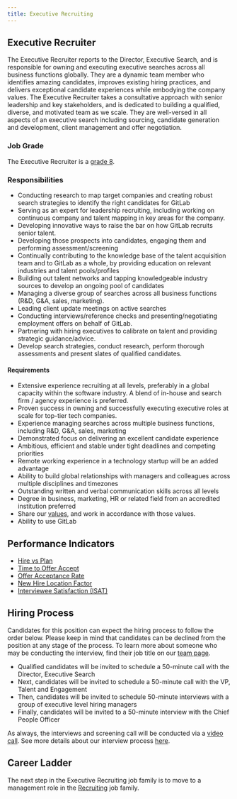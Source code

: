 ```yaml
---
title: Executive Recruiting
---
```


## Executive Recruiter

The Executive Recruiter reports to the Director, Executive Search, and is responsible for owning and executing executive searches across all business functions globally. They are a dynamic team member who identifies amazing candidates, improves existing hiring practices, and delivers exceptional candidate experiences while embodying the company values. The Executive Recruiter takes a consultative approach with senior leadership and key stakeholders, and is dedicated to building a qualified, diverse, and motivated team as we scale. They are well-versed in all aspects of an executive search including sourcing, candidate generation and development, client management and offer negotiation.

### Job Grade

The Executive Recruiter is a [grade 8](https://about.gitlab.com/handbook/total-rewards/compensation/compensation-calculator/#gitlab-job-grades).

### Responsibilities

- Conducting research to map target companies and creating robust search strategies to identify the right candidates for GitLab
- Serving as an expert for leadership recruiting, including working on continuous company and talent mapping in key areas for the company.
- Developing innovative ways to raise the bar on how GitLab recruits senior talent.
- Developing those prospects into candidates, engaging them and performing assessment/screening
- Continually contributing to the knowledge base of the talent acquisition team and to GitLab as a whole, by providing education on relevant industries and talent pools/profiles
- Building out talent networks and tapping knowledgeable industry sources to develop an ongoing pool of candidates
- Managing a diverse group of searches across all business functions (R&D, G&A, sales, marketing).
- Leading client update meetings on active searches
- Conducting interviews/reference checks and presenting/negotiating employment offers on behalf of GitLab.
- Partnering with hiring executives to calibrate on talent and providing strategic guidance/advice.
- Develop search strategies, conduct research, perform thorough assessments and present slates of qualified candidates.

#### Requirements

- Extensive experience recruiting at all levels, preferably in a global capacity within the software industry.  A blend of in-house and search firm / agency experience is preferred.
- Proven success in owning and successfully executing executive roles at scale for top-tier tech companies.
- Experience managing searches across multiple business functions, including R&D, G&A, sales, marketing
- Demonstrated focus on delivering an excellent candidate experience
- Ambitious, efficient and stable under tight deadlines and competing priorities
- Remote working experience in a technology startup will be an added advantage
- Ability to build global relationships with managers and colleagues across multiple disciplines and timezones
- Outstanding written and verbal communication skills across all levels
- Degree in business, marketing, HR or related field from an accredited institution preferred
- Share our [values](/handbook/values/), and work in accordance with those values.
- Ability to use GitLab

## Performance Indicators

- [Hire vs Plan](https://about.gitlab.com/#hires-vs-plan)
- [Time to Offer Accept](https://about.gitlab.com/#time-to-offer-accept-days)
- [Offer Acceptance Rate](https://about.gitlab.com/#offer-acceptance-rate)
- [New Hire Location Factor](https://about.gitlab.com/#new-hire-location-factor)
- [Interviewee Satisfaction (ISAT)](https://about.gitlab.com/#interviewee-satisfaction-isat)

## Hiring Process

Candidates for this position can expect the hiring process to follow the order below. Please keep in mind that candidates can be declined from the position at any stage of the process. To learn more about someone who may be conducting the interview, find their job title on our [team page](https://about.gitlab.com/company/team/).

- Qualified candidates will be invited to schedule a 50-minute call with the Director, Executive Search
- Next, candidates will be invited to schedule a 50-minute call with the VP, Talent and Engagement
- Then, candidates will be invited to schedule 50-minute interviews with a group of executive level hiring managers
- Finally, candidates will be invited to a 50-minute interview with the Chief People Officer

As always, the interviews and screening call will be conducted via a [video call](https://about.gitlab.com/handbook/communication/#video-calls). See more details about our interview process [here](https://about.gitlab.com/handbook/hiring/interviewing/).

## Career Ladder

The next step in the Executive Recruiting job family is to move to a management role in the [Recruiting](/job-families/people-group/talent-acquisition) job family.
